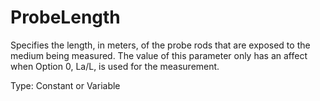 # ProbeLength

Specifies the length, in meters, of the probe rods that are exposed to the medium being measured. The value of this parameter only has an affect when Option 0, La/L, is used for the measurement.

Type: Constant or Variable
